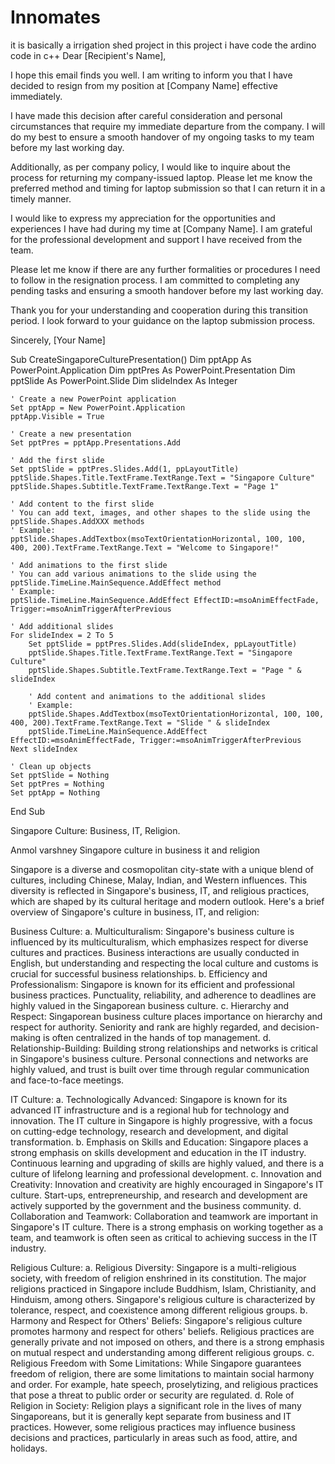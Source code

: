 # Innomates
it is basically a irrigation shed project in this project i have code the ardino code in c++
Dear [Recipient's Name],

I hope this email finds you well. I am writing to inform you that I have decided to resign from my position at [Company Name] effective immediately.

I have made this decision after careful consideration and personal circumstances that require my immediate departure from the company. I will do my best to ensure a smooth handover of my ongoing tasks to my team before my last working day.

Additionally, as per company policy, I would like to inquire about the process for returning my company-issued laptop. Please let me know the preferred method and timing for laptop submission so that I can return it in a timely manner.

I would like to express my appreciation for the opportunities and experiences I have had during my time at [Company Name]. I am grateful for the professional development and support I have received from the team.

Please let me know if there are any further formalities or procedures I need to follow in the resignation process. I am committed to completing any pending tasks and ensuring a smooth handover before my last working day.

Thank you for your understanding and cooperation during this transition period. I look forward to your guidance on the laptop submission process.

Sincerely,
[Your Name]



Sub CreateSingaporeCulturePresentation()
    Dim pptApp As PowerPoint.Application
    Dim pptPres As PowerPoint.Presentation
    Dim pptSlide As PowerPoint.Slide
    Dim slideIndex As Integer
    
    ' Create a new PowerPoint application
    Set pptApp = New PowerPoint.Application
    pptApp.Visible = True
    
    ' Create a new presentation
    Set pptPres = pptApp.Presentations.Add
    
    ' Add the first slide
    Set pptSlide = pptPres.Slides.Add(1, ppLayoutTitle)
    pptSlide.Shapes.Title.TextFrame.TextRange.Text = "Singapore Culture"
    pptSlide.Shapes.Subtitle.TextFrame.TextRange.Text = "Page 1"
    
    ' Add content to the first slide
    ' You can add text, images, and other shapes to the slide using the pptSlide.Shapes.AddXXX methods
    ' Example:
    pptSlide.Shapes.AddTextbox(msoTextOrientationHorizontal, 100, 100, 400, 200).TextFrame.TextRange.Text = "Welcome to Singapore!"
    
    ' Add animations to the first slide
    ' You can add various animations to the slide using the pptSlide.TimeLine.MainSequence.AddEffect method
    ' Example:
    pptSlide.TimeLine.MainSequence.AddEffect EffectID:=msoAnimEffectFade, Trigger:=msoAnimTriggerAfterPrevious
    
    ' Add additional slides
    For slideIndex = 2 To 5
        Set pptSlide = pptPres.Slides.Add(slideIndex, ppLayoutTitle)
        pptSlide.Shapes.Title.TextFrame.TextRange.Text = "Singapore Culture"
        pptSlide.Shapes.Subtitle.TextFrame.TextRange.Text = "Page " & slideIndex
        
        ' Add content and animations to the additional slides
        ' Example:
        pptSlide.Shapes.AddTextbox(msoTextOrientationHorizontal, 100, 100, 400, 200).TextFrame.TextRange.Text = "Slide " & slideIndex
        pptSlide.TimeLine.MainSequence.AddEffect EffectID:=msoAnimEffectFade, Trigger:=msoAnimTriggerAfterPrevious
    Next slideIndex
    
    ' Clean up objects
    Set pptSlide = Nothing
    Set pptPres = Nothing
    Set pptApp = Nothing
End Sub






Singapore Culture: Business, IT, Religion.


Anmol varshney
Singapore culture in business it and religion 

Singapore is a diverse and cosmopolitan city-state with a unique blend of cultures, including Chinese, Malay, Indian, and Western influences. This diversity is reflected in Singapore's business, IT, and religious practices, which are shaped by its cultural heritage and modern outlook. Here's a brief overview of Singapore's culture in business, IT, and religion:

Business Culture:
a. Multiculturalism: Singapore's business culture is influenced by its multiculturalism, which emphasizes respect for diverse cultures and practices. Business interactions are usually conducted in English, but understanding and respecting the local culture and customs is crucial for successful business relationships.
b. Efficiency and Professionalism: Singapore is known for its efficient and professional business practices. Punctuality, reliability, and adherence to deadlines are highly valued in the Singaporean business culture.
c. Hierarchy and Respect: Singaporean business culture places importance on hierarchy and respect for authority. Seniority and rank are highly regarded, and decision-making is often centralized in the hands of top management.
d. Relationship-Building: Building strong relationships and networks is critical in Singapore's business culture. Personal connections and networks are highly valued, and trust is built over time through regular communication and face-to-face meetings.

IT Culture:
a. Technologically Advanced: Singapore is known for its advanced IT infrastructure and is a regional hub for technology and innovation. The IT culture in Singapore is highly progressive, with a focus on cutting-edge technology, research and development, and digital transformation.
b. Emphasis on Skills and Education: Singapore places a strong emphasis on skills development and education in the IT industry. Continuous learning and upgrading of skills are highly valued, and there is a culture of lifelong learning and professional development.
c. Innovation and Creativity: Innovation and creativity are highly encouraged in Singapore's IT culture. Start-ups, entrepreneurship, and research and development are actively supported by the government and the business community.
d. Collaboration and Teamwork: Collaboration and teamwork are important in Singapore's IT culture. There is a strong emphasis on working together as a team, and teamwork is often seen as critical to achieving success in the IT industry.

Religious Culture:
a. Religious Diversity: Singapore is a multi-religious society, with freedom of religion enshrined in its constitution. The major religions practiced in Singapore include Buddhism, Islam, Christianity, and Hinduism, among others. Singapore's religious culture is characterized by tolerance, respect, and coexistence among different religious groups.
b. Harmony and Respect for Others' Beliefs: Singapore's religious culture promotes harmony and respect for others' beliefs. Religious practices are generally private and not imposed on others, and there is a strong emphasis on mutual respect and understanding among different religious groups.
c. Religious Freedom with Some Limitations: While Singapore guarantees freedom of religion, there are some limitations to maintain social harmony and order. For example, hate speech, proselytizing, and religious practices that pose a threat to public order or security are regulated.
d. Role of Religion in Society: Religion plays a significant role in the lives of many Singaporeans, but it is generally kept separate from business and IT practices. However, some religious practices may influence business decisions and practices, particularly in areas such as food, attire, and holidays.

